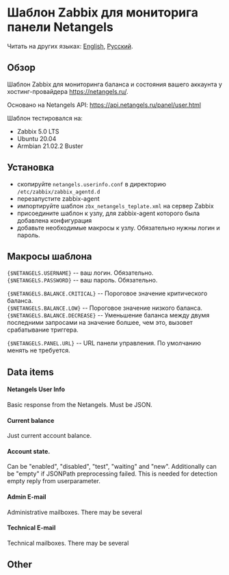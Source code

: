 # Шаблон Zabbix для мониторига панели Netangels

Читать на других языках: [English](README.md), [Русский](README.ru-RU.md).

## Обзор
Шаблон Zabbix для мониторинга баланса и состояния вашего аккаунта у хостинг-провайдера https://netangels.ru/.

Основано на Netangels API: https://api.netangels.ru/panel/user.html

Шаблон тестировался на:

 * Zabbix 5.0 LTS
 * Ubuntu 20.04
 * Armbian 21.02.2 Buster

## Установка

 * скопируйте `netangels.userinfo.conf` в директорию `/etc/zabbix/zabbix_agentd.d` 
 * перезапустите zabbix-agent
 * импортируйте шаблон `zbx_netangels_teplate.xml` на сервер Zabbix
 * присоедините шаблон к узлу, для zabbix-agent которого была добавлена конфигурация
 * добавьте необходимые макросы к узлу. Обязательно нужны логин и пароль.

## Макросы шаблона
`{$NETANGELS.USERNAME}` -- ваш логин. Обязательно.  
`{$NETANGELS.PASSWORD}` -- ваш пароль. Обязательно.  

`{$NETANGELS.BALANCE.CRITICAL}` -- Пороговое значение критического баланса.  
`{$NETANGELS.BALANCE.LOW}` -- Пороговое значение низкого баланса.  
`{$NETANGELS.BALANCE.DECREASE}` -- Уменьшение баланса между двумя последними запросами на значение болшее, чем это, вызовет срабатывание триггера.  

`{$NETANGELS.PANEL.URL}` -- URL панели управления. По умолчанию менять не требуется.  

## Data items

#### Netangels User Info
Basic response from the Netangels. Must be JSON.

#### Current balance
Just current account balance.

#### Account state. 
Can be "enabled", "disabled", "test", "waiting" and "new". 
Additionally can be "empty" if JSONPath preprocessing failed. This is needed for detection empty reply from userparameter.

#### Admin E-mail
Administrative mailboxes. There may be several

#### Technical E-mail
Technical mailboxes. There may be several

## Other
